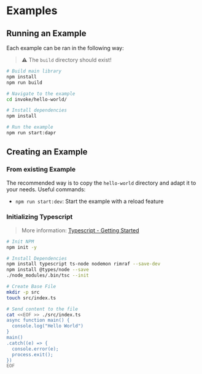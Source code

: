 # Examples

## Running an Example

Each example can be ran in the following way:

> ⚠ The `build` directory should exist!

```bash
# Build main library
npm install
npm run build

# Navigate to the example
cd invoke/hello-world/

# Install dependencies
npm install

# Run the example
npm run start:dapr
```

## Creating an Example

### From existing Example

The recommended way is to copy the `hello-world` directory and adapt it to your needs. Useful commands:

- `npm run start:dev`: Start the example with a reload feature

### Initializing Typescript

> More information: [Typescript - Getting Started](https://xaviergeerinck.com/2022/09/26/setting-up-a-typescript-project-updated-2022/)

```bash
# Init NPM
npm init -y

# Install Dependencies
npm install typescript ts-node nodemon rimraf --save-dev
npm install @types/node --save
./node_modules/.bin/tsc --init

# Create Base File
mkdir -p src
touch src/index.ts

# Send content to the file
cat <<EOF >> ./src/index.ts
async function main() {
  console.log("Hello World")
}
main()
.catch((e) => {
  console.error(e);
  process.exit();
})
EOF
```
